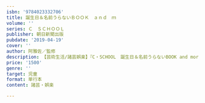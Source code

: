 ```yaml
---
isbn: '9784023332706'
title: 誕生日＆名前うらないＢＯＯＫ　ａｎｄ　ｍ
volume: ''
series: Ｃ　ＳＣＨＯＯＬ
publisher: 朝日新聞出版
pubdate: '2019-04-19'
cover: ''
author: 阿雅佐／監修
description: 【芸術生活/諸芸娯楽】『C・SCHOOL　誕生日＆名前うらないBOOK and more！』の図書館用上製本。
price: '1500'
genre: ''
target: 児童
format: 単行本
content: 諸芸・娯楽

---
```

